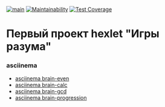 [![main](https://github.com/axperien/frontend-project-lvl1/workflows/.github/workflows/main.yml/badge.svg)](https://github.com/axperien/frontend-project-lvl1/actions) [![Maintainability](https://api.codeclimate.com/v1/badges/a99a88d28ad37a79dbf6/maintainability)](https://codeclimate.com/github/codeclimate/codeclimate/maintainability) [![Test Coverage](https://api.codeclimate.com/v1/badges/a99a88d28ad37a79dbf6/test_coverage)](https://codeclimate.com/github/codeclimate/codeclimate/test_coverage)

# Первый проект hexlet "Игры разума"

### asciinema 
- [asciinema brain-even](https://asciinema.org/a/mSiXObhXVqI6HbdZxup2DX9uV)
- [asciinema brain-calc](https://asciinema.org/a/3Qo0lhQmweHldZ76SWnF5gFqX)
- [asciinema brain-gcd](https://asciinema.org/a/fTMLDZCSsoBT2plsfrnaVGXNv)
- [asciinema brain-progression](https://asciinema.org/a/yfI0WENOo48SIJKixR9xoW93K)